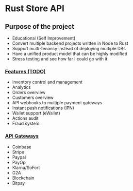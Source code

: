 # Rust Store API

## Purpose of the project
- Educational (Self Improvement)
- Convert multiple backend projects written in Node to Rust
- Support multi-tenancy instead of deploying multiple DBs
- Have a unified product model that can be highly modified
- Stress testing and see how far I could go with it


### <u>Features (TODO)</u>
- Inventory control and management
- Analytics
- Orders overview 
- Customers overview
- API webhooks to multiple payment gateways
- Instant push notifications (IPN)
- Wallet support (eWallet)
- Actions audit
- Fraud system


### <u>API Gateways</u>
- Coinbase
- Stripe
- Paypal
- PayOp
- Klarna/SoFort
- G2A
- Blockchain
- Bitpay